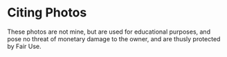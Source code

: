 Citing Photos
=============

These photos are not mine, but are used for educational purposes, and pose no threat of monetary damage to the owner, and are thusly protected by Fair Use.
